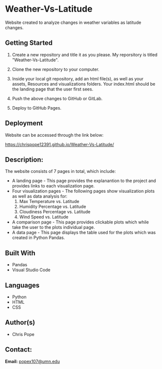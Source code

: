 # Weather-Vs-Latitude
Website created to analyze changes in weather variables as latitude changes.

## Getting Started

1. Create a new repository and title it as you please. My reporsitory is titled "Weather-Vs-Latitude".


2. Clone the new repository to your computer.


3. Inside your local git repository, add an html file(s), as well as your assets, Resources and visualizations folders. Your index.html should be the landing page that the user first sees.


4. Push the above changes to GitHub or GitLab.


5. Deploy to GitHub Pages.

## Deployment

Website can be accessed through the link below:

https://chrispope12391.github.io/Weather-Vs-Latitude/

## Description:
The website consists of 7 pages in total, which include:

* A landing page - This page provides the explanantion to the project and provides links to each visualization page.
* Four visualization pages - The following pages show visualization plots as well as data analysis for:
    1. Max Temperature vs. Latitude
    1. Humidity Percentage vs. Latitude
    1. Cloudiness Percentage vs. Latitude
    1. Wind Speed vs. Latitude
* A comparison page - This page provides clickable plots which while take the user to the plots individual page.
* A data page - This page displays the table used for the plots which was created in Python Pandas.

## Built With

* Pandas
* Visual Studio Code

## Languages

* Python
* HTML
* CSS

## Author(s)

* Chris Pope

## Contact:

__Email:__ popex107@umn.edu